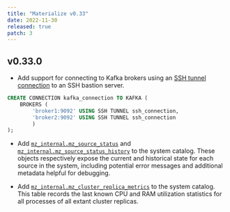 ```yaml
---
title: "Materialize v0.33"
date: 2022-11-30
released: true
patch: 3
---
```


## v0.33.0

* Add support for connecting to Kafka brokers using an [SSH tunnel connection](/sql/create-connection/#ssh-tunnel)
to an SSH bastion server.


```sql
CREATE CONNECTION kafka_connection TO KAFKA (
	BROKERS (
		'broker1:9092' USING SSH TUNNEL ssh_connection,
		'broker2:9092' USING SSH TUNNEL ssh_connection
		)
);
```

* Add [`mz_internal.mz_source_status`](/sql/system-catalog/mz_internal/#mz_source_status) and
  [`mz_internal.mz_source_status_history`](/sql/system-catalog/mz_internal/#mz_source_status_history)
  to the system catalog. These objects respectively expose the current
  and historical state for each source in the system, including potential
  error messages and additional metadata helpful for debugging.

* Add [`mz_internal.mz_cluster_replica_metrics`](https://materialize.com/docs/sql/system-catalog/mz_internal/#mz_cluster_replica_metrics) to the system
  catalog. This table records the last known CPU and RAM utilization statistics
  for all processes of all extant cluster replicas.
